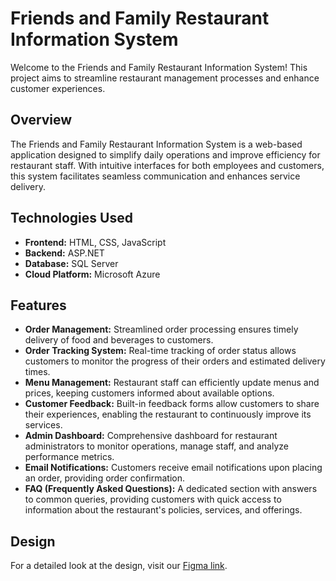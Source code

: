 # Friends and Family Restaurant Information System

Welcome to the Friends and Family Restaurant Information System! This project aims to streamline restaurant management processes and enhance customer experiences.

## Overview

The Friends and Family Restaurant Information System is a web-based application designed to simplify daily operations and improve efficiency for restaurant staff. With intuitive interfaces for both employees and customers, this system facilitates seamless communication and enhances service delivery.

## Technologies Used

- **Frontend:** HTML, CSS, JavaScript
- **Backend:** ASP.NET
- **Database:** SQL Server
- **Cloud Platform:** Microsoft Azure

## Features

- **Order Management:** Streamlined order processing ensures timely delivery of food and beverages to customers.
- **Order Tracking System:** Real-time tracking of order status allows customers to monitor the progress of their orders and estimated delivery times.
- **Menu Management:** Restaurant staff can efficiently update menus and prices, keeping customers informed about available options.
- **Customer Feedback:** Built-in feedback forms allow customers to share their experiences, enabling the restaurant to continuously improve its services.
- **Admin Dashboard:** Comprehensive dashboard for restaurant administrators to monitor operations, manage staff, and analyze performance metrics.
- **Email Notifications:** Customers receive email notifications upon placing an order, providing order confirmation.
- **FAQ (Frequently Asked Questions):** A dedicated section with answers to common queries, providing customers with quick access to information about the restaurant's policies, services, and offerings.

## Design

For a detailed look at the design, visit our [Figma link](https://www.figma.com).
